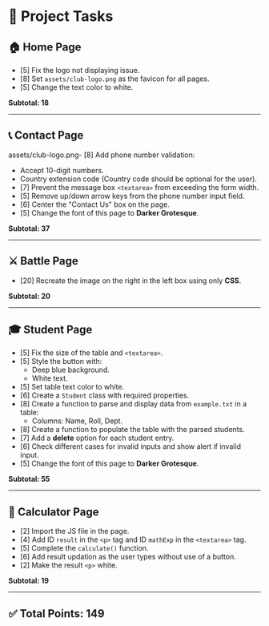# 📌 Project Tasks

## 🏠 Home Page  
- [5] Fix the logo not displaying issue.  
- [8] Set `assets/club-logo.png` as the favicon for all pages.  
- [5] Change the text color to white.  

**Subtotal: 18**

---

## 📞 Contact Page  
assets/club-logo.png- [8] Add phone number validation:  
  - Accept 10-digit numbers.  
  - Country extension code (Country code should be optional for the user).  
- [7] Prevent the message box `<textarea>` from exceeding the form width.  
- [5] Remove up/down arrow keys from the phone number input field.  
- [6] Center the "Contact Us" box on the page.  
- [5] Change the font of this page to **Darker Grotesque**.  

**Subtotal: 37**

---

## ⚔️ Battle Page  
- [20] Recreate the image on the right in the left box using only **CSS**.  

**Subtotal: 20**

---

## 🎓 Student Page  
- [5] Fix the size of the table and `<textarea>`.  
- [5] Style the button with:  
  - Deep blue background.  
  - White text.  
- [5] Set table text color to white.  
- [6] Create a `Student` class with required properties.  
- [8] Create a function to parse and display data from `example.txt` in a table:  
  - Columns: Name, Roll, Dept.  
- [8] Create a function to populate the table with the parsed students.  
- [7] Add a **delete** option for each student entry.  
- [6] Check different cases for invalid inputs and show alert if invalid input.  
- [5] Change the font of this page to **Darker Grotesque**.  

**Subtotal: 55**

---

## 🧮 Calculator Page  
- [2] Import the JS file in the page.  
- [4] Add ID `result` in the `<p>` tag and ID `mathExp` in the `<textarea>` tag.  
- [5] Complete the `calculate()` function.  
- [6] Add result updation as the user types without use of a button.  
- [2] Make the result `<p>` white.  

**Subtotal: 19**

---

## ✅ Total Points: **149**
